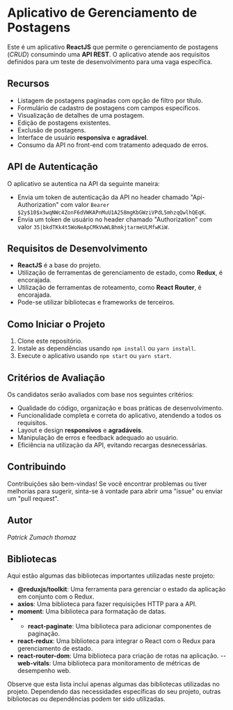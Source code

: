 # **Aplicativo de Gerenciamento de Postagens**

Este é um aplicativo **ReactJS** que permite o gerenciamento de postagens (*CRUD*) consumindo uma **API REST**. O aplicativo atende aos requisitos definidos para um teste de desenvolvimento para uma vaga específica.

## **Recursos**

- Listagem de postagens paginadas com opção de filtro por título.
- Formulário de cadastro de postagens com campos específicos.
- Visualização de detalhes de uma postagem.
- Edição de postagens existentes.
- Exclusão de postagens.
- Interface de usuário **responsiva** e **agradável**.
- Consumo da API no front-end com tratamento adequado de erros.

## **API de Autenticação**

O aplicativo se autentica na API da seguinte maneira:

- Envia um token de autenticação da API no header chamado "Api-Authorization" com valor `Bearer $2y$10$x3wqNWc4ZonF6dVWKAPnMuU1A258mgKbGWziVPdL5mhzqQwlhQEqK`.
- Envia um token de usuário no header chamado "Authorization" com valor `35|bkdTKk4t5WoNeApCMkVwWLBhmkjtarmeULMfwKiW`.

## **Requisitos de Desenvolvimento**

- **ReactJS** é a base do projeto.
- Utilização de ferramentas de gerenciamento de estado, como **Redux**, é encorajada.
- Utilização de ferramentas de roteamento, como **React Router**, é encorajada.
- Pode-se utilizar bibliotecas e frameworks de terceiros.

## **Como Iniciar o Projeto**

1. Clone este repositório.
2. Instale as dependências usando `npm install` ou `yarn install`.
3. Execute o aplicativo usando `npm start` ou `yarn start`.

## **Critérios de Avaliação**

Os candidatos serão avaliados com base nos seguintes critérios:

- Qualidade do código, organização e boas práticas de desenvolvimento.
- Funcionalidade completa e correta do aplicativo, atendendo a todos os requisitos.
- Layout e design **responsivos** e **agradáveis**.
- Manipulação de erros e feedback adequado ao usuário.
- Eficiência na utilização da API, evitando recargas desnecessárias.

## **Contribuindo**

Contribuições são bem-vindas! Se você encontrar problemas ou tiver melhorias para sugerir, sinta-se à vontade para abrir uma "issue" ou enviar um "pull request".

## **Autor**

*Patrick Zumach thomaz*

## **Bibliotecas**

Aqui estão algumas das bibliotecas importantes utilizadas neste projeto:

- **@reduxjs/toolkit**: Uma ferramenta para gerenciar o estado da aplicação em conjunto com o Redux.
- **axios**: Uma biblioteca para fazer requisições HTTP para a API.
- **moment**: Uma biblioteca para formatação de datas.
- - **react-paginate**: Uma biblioteca para adicionar componentes de paginação.
- **react-redux**: Uma biblioteca para integrar o React com o Redux para gerenciamento de estado.
- **react-router-dom**: Uma biblioteca para criação de rotas na aplicação.
-- **web-vitals**: Uma biblioteca para monitoramento de métricas de desempenho web.

Observe que esta lista inclui apenas algumas das bibliotecas utilizadas no projeto. Dependendo das necessidades específicas do seu projeto, outras bibliotecas ou dependências podem ter sido utilizadas.



